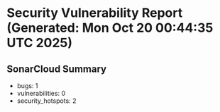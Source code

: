 # Security Vulnerability Report (Generated: Mon Oct 20 00:44:35 UTC 2025)


## SonarCloud Summary
* bugs: 1
* vulnerabilities: 0
* security_hotspots: 2
